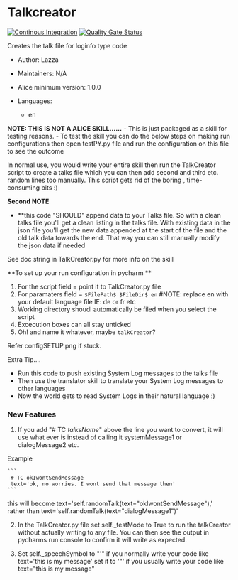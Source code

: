 # Talkcreator

[![Continous Integration](https://gitlab.com/project-alice-assistant/skills/skill_Talkcreator/badges/master/pipeline.svg)](https://gitlab.com/project-alice-assistant/skills/skill_Talkcreator/pipelines/latest) [![Quality Gate Status](https://sonarcloud.io/api/project_badges/measure?project=project-alice-assistant_skill_Talkcreator&metric=alert_status)](https://sonarcloud.io/dashboard?id=project-alice-assistant_skill_Talkcreator)

Creates the talk file for loginfo type code

- Author: Lazza
- Maintainers: N/A
- Alice minimum version: 1.0.0
- Languages:

  - en

**NOTE: THIS IS NOT A ALICE SKILL......**
    - This is just packaged as a skill for testing reasons.
    - To test the skill you can do the below steps on making run configurations
        then open testPY.py file and run the configuration on this file to see the outcome
        
In normal use, you would write your entire skill then run the TalkCreator script
 to create a talks file which you can then add second and third etc. random lines too manually.
 This script gets rid of the boring , time-consuming bits :)

**Second NOTE**

 - **this code "SHOULD" append data to your Talks file. So with a clean talks file you'll get a clean listing in the 
 talks file. With existing data in the json file you'll get the new data appended at the start of the file
  and the old talk data towards the end. That way you can still manually modify the json data if needed

See doc string in TalkCreator.py for more info on the skill

**To set up your run configuration in pycharm **


1. For the script field = point it to TalkCreator.py file
2. For paramaters field  = ```$FilePath$ $FileDir$ en``` #NOTE: replace en with your default language file IE: de or fr etc
3. Working directory shoudl automatically be filed when you select the script
4. Excecution boxes can all stay unticked
5. Oh! and name it whatever, maybe ```talkCreator```?

Refer configSETUP.png if stuck.

Extra Tip....

- Run this code to push existing System Log messages to the talks file
- Then use the translator skill to translate your System Log messages to other languages
- Now the world gets to read System Logs in their natural language :)

### New Features

1. If you add "# TC *talksName*" above the line you want to convert, it will use 
what ever <talkName> is instead of calling it systemMessage1 or dialogMessage2 etc.

Example

    ```
	 # TC okIwontSendMessage
	 text='ok, no worries. I wont send that message then'
    ```
this will become text='self.randomTalk(text="okIwontSendMessage"),'
 rather than text='self.randomTalk(text="dialogMessage1")'

2. In the TalkCreator.py file set self._testMode to True to run the talkCreator 
without actually writing to any file. You can then see the output in pycharms
run console to confirm it will write as expected.

3. Set self._speechSymbol to "\'" if you normally write your code like text='this is my message'
set it to '\"' if you usually write your code like text="this is my message"

